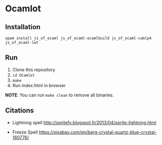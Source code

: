 # Ocamlot

## Installation

`opam install js_of_ocaml js_of_ocaml-ocamlbuild js_of_ocaml-camlp4 js_of_ocaml-lwt`

## Run
1. Clone this repository
2. `cd OCamlot`
3. `make`
4. Run index.html in browser

**NOTE**: You can run `make clean` to remove all binaries.

## Citations

- Lightning spell
http://spritefx.blogspot.fr/2013/04/sprite-lightning.html

- Freeze Spell
https://pixabay.com/en/berg-crystal-quartz-blue-crystal-160776/
